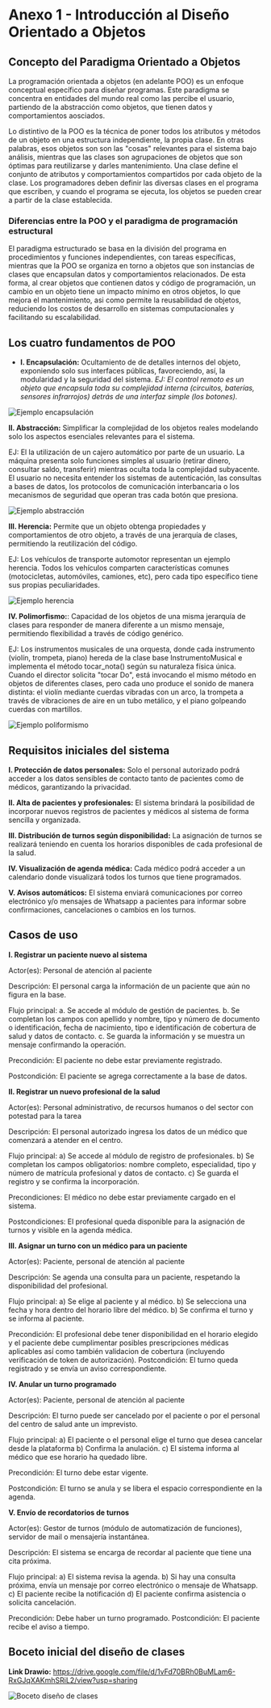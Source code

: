 # Anexo 1 - Introducción al Diseño Orientado a Objetos

## Concepto del Paradigma Orientado a Objetos

La programación orientada a objetos (en adelante POO) es un enfoque conceptual específico para diseñar programas. Este paradigma se concentra en entidades del mundo real como las percibe el usuario, partiendo de la abstracción como objetos, que tienen datos y comportamientos aosciados. 

Lo distintivo de la POO es la técnica de poner todos los atributos y métodos de un objeto en una estructura independiente, la propia clase. En otras palabras, esos objetos son son las "cosas" relevantes para el sistema bajo análisis, mientras que las clases son agrupaciones de objetos que son óptimas para reutilizarse y darles mantenimiento. Una clase define el conjunto de atributos y comportamientos compartidos por cada objeto de la clase. Los programadores deben definir las diversas clases en el programa que escriben, y cuando el programa se ejecuta, los objetos se pueden crear a partir de la clase establecida.

### Diferencias entre la POO y el paradigma de programación estructural

El paradigma estructurado se basa en la división del programa en procedimientos y funciones independientes, con tareas específicas, mientras que la POO se organiza en torno a objetos que son instancias de clases que encapsulan datos y comportamientos relacionados. De esta forma, al crear objetos que contienen datos y código de programación, un cambio en un objeto tiene un impacto mínimo en otros objetos, lo que mejora el mantenimiento, asi como permite la reusabilidad de objetos, reduciendo los costos de desarrollo en sistemas computacionales y facilitando su escalabilidad.

## Los cuatro fundamentos de POO

+ **I. Encapsulación:** Ocultamiento de de detalles internos del objeto, exponiendo solo sus interfaces públicas, favoreciendo, así, la modularidad y la seguridad del sistema.
*EJ: El control remoto es un objeto que encapsula toda su complejidad interna (circuitos, baterías, sensores infrarrojos) detrás de una interfaz simple (los botones).*

 ![Ejemplo encapsulación](imagenes/00_diagrama_encapsulamiento.jpg)

**II. Abstracción:**  Simplificar la complejidad de los objetos reales modelando solo los aspectos esenciales relevantes para el sistema.

 EJ: El la utilización de un cajero automático por parte de un usuario. La máquina presenta solo funciones simples al usuario (retirar dinero, consultar saldo, transferir) mientras oculta toda la complejidad subyacente. El usuario no necesita entender los sistemas de autenticación, las consultas a bases de datos, los protocolos de comunicación interbancaria o los mecanismos de seguridad que operan tras cada botón que presiona.
 
 ![Ejemplo abstracción](imagenes/01_diagrama_abstracción.jpg)

 **III. Herencia:** Permite que un objeto obtenga propiedades y comportamientos de otro objeto, a través de una jerarquía de clases, permitiendo la reutilización del código.

 EJ: Los vehículos de transporte automotor representan un ejemplo herencia. Todos los vehículos comparten características comunes (motocicletas, automóviles, camiones, etc), pero cada tipo específico tiene sus propias peculiaridades.

![Ejemplo herencia](imagenes/02_diagrama_herencia.jpg)


 **IV. Polimorfismo:**:  Capacidad de los objetos de una misma jerarquía de clases para responder de manera diferente a un mismo mensaje, permitiendo flexibilidad a través de código genérico.

 EJ: Los instrumentos musicales de una orquesta, donde cada instrumento (violín, trompeta, piano) hereda de la clase base InstrumentoMusical e implementa el método tocar_nota() según su naturaleza física única. Cuando el director solicita "tocar Do", está invocando el mismo método en objetos de diferentes clases, pero cada uno produce el sonido de manera distinta: el violín mediante cuerdas vibradas con un arco, la trompeta a través de vibraciones de aire en un tubo metálico, y el piano golpeando cuerdas con martillos.

![Ejemplo poliformismo](imagenes/03_diagrama_poliformismo.jpg)


## Requisitos iniciales del sistema

**I. Protección de datos personales:** Solo el personal autorizado podrá acceder a los datos sensibles de contacto tanto de pacientes como de médicos, garantizando la privacidad.

**II. Alta de pacientes y profesionales:**  El sistema brindará la posibilidad de incorporar nuevos registros de pacientes y médicos al sistema de forma sencilla y organizada.

**III. Distribución de turnos según disponibilidad:** La asignación de turnos se realizará teniendo en cuenta los horarios disponibles de cada profesional de la salud.

**IV. Visualización de agenda médica:** Cada médico podrá acceder a un calendario donde visualizará todos los turnos que tiene programados.

**V. Avisos automáticos:** El sistema enviará comunicaciones por correo electrónico y/o mensajes de Whatsapp a pacientes para informar sobre confirmaciones, cancelaciones o cambios en los turnos.


## Casos de uso


**I. Registrar un paciente nuevo al sistema**

Actor(es): Personal de atención al paciente

Descripción: El personal carga la información de un paciente que aún no figura en la base.

Flujo principal:
a. Se accede al módulo de gestión de pacientes.
b. Se completan los campos con apellido y nombre, tipo y número de documento o identificación, fecha de nacimiento, tipo e identificación de cobertura de salud y datos de contacto.
c. Se guarda la información y se muestra un mensaje confirmando la operación.

Precondición: El paciente no debe estar previamente registrado.

Postcondición: El paciente se agrega correctamente a la base de datos.


**II. Registrar un nuevo profesional de la salud**

Actor(es): Personal administrativo, de recursos humanos o del sector con potestad para la tarea

Descripción: El personal autorizado ingresa los datos de un médico que comenzará a atender en el centro.

Flujo principal:
a) Se accede al módulo de registro de profesionales.
b) Se completan los campos obligatorios: nombre completo, especialidad, tipo y número de matrícula profesional y datos de contacto.
c) Se guarda el registro y se confirma la incorporación.

Precondiciones: El médico no debe estar previamente cargado en el sistema.

Postcondiciones: El profesional queda disponible para la asignación de turnos y visible en la agenda médica.


**III. Asignar un turno con un médico para un paciente**

Actor(es): Paciente, personal de atención al paciente

Descripción: Se agenda una consulta para un paciente, respetando la disponibilidad del profesional.

Flujo principal:
a) Se elige al paciente y al médico.
b) Se selecciona una fecha y hora dentro del horario libre del médico.
b) Se confirma el turno y se informa al paciente.

Precondición: El profesional debe tener disponibilidad en el horario elegido y el paciente debe cumplimentar posibles prescripciones médicas aplicables así como también validacion de cobertura (incluyendo verificación de token de autorización).
Postcondición: El turno queda registrado y se envía un aviso correspondiente.


 **IV. Anular un turno programado**
 
Actor(es): Paciente, personal de atención al paciente

Descripción: El turno puede ser cancelado por el paciente o por el personal del centro de salud ante un imprevisto.

Flujo principal:
a) El paciente o el personal elige el turno que desea cancelar desde la plataforma
b) Confirma la anulación.
c) El sistema informa al médico que ese horario ha quedado libre.

Precondición: El turno debe estar vigente.

Postcondición: El turno se anula y se libera el espacio correspondiente en la agenda.


**V. Envío de recordatorios de turnos**

Actor(es): Gestor de turnos (módulo de automatización de funciones), servidor de mail o mensajería instantánea.

Descripción: El sistema se encarga de recordar al paciente que tiene una cita próxima.

Flujo principal:
a) El sistema revisa la agenda.
b) Si hay una consulta próxima, envía un mensaje por correo electrónico o mensaje de Whatsapp.
c) El paciente recibe la notificación
d) El paciente confirma asistencia o solicita cancelación.

Precondición: Debe haber un turno programado.
Postcondición: El paciente recibe el aviso a tiempo.

## Boceto inicial del diseño de clases

**Link Drawio:** https://drive.google.com/file/d/1vFd70BRh0BuMLam6-RxGJqXAKmhSRiL2/view?usp=sharing

![Boceto diseño de clases](imagenes/04_clases_sistema_POO.jpg)


 
